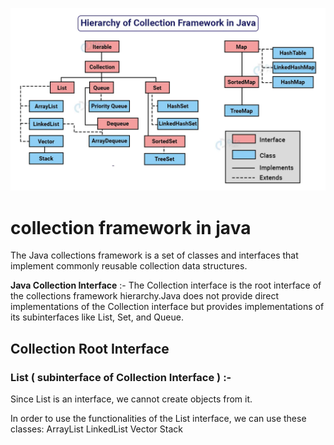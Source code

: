 ![alt text](https://github.com/PrashantMohite1/Java/blob/main/Java_Core_Images/hierarchy-of-collection-framework-in-java.jpg)   


# collection framework in java 

The Java collections framework is a set of classes and interfaces that implement commonly reusable collection data structures.

**Java Collection Interface** :- The Collection interface is the root interface of the collections framework hierarchy.Java does not provide direct implementations of the Collection interface but provides implementations of its subinterfaces like List, Set, and Queue.


## Collection Root Interface 

### List ( subinterface of Collection Interface ) :- 

Since List is an interface, we cannot create objects from it.

In order to use the functionalities of the List interface, we can use these classes:
  ArrayList
  LinkedList
  Vector
  Stack



